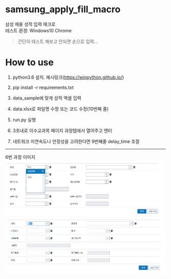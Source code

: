# samsung_apply_fill_macro
삼성 채용 성적 입력 매크로  
테스트 환경: Windows10 Chrome
> 간단히 테스트 해보고 안되면 손으로 입력...

# How to use

1. python3.6 설치. 예시링크(https://winpython.github.io/)

2. pip install -r requirements.txt

3. data_sample에 맞게 성적 엑셀 입력

4. data.xlsx로 파일명 수정 또는 코드 수정(10번째 줄)

5. run.py 실행

6. 3초내로 이수교과목 페이지 과정탭에서 열어주고 엔터

7. 네트워크 지연속도나 안정성을 고려한다면 9번째줄 delay_time 조절

---
6번 과정 이미지
![](docs/1.PNG)  
![](docs/2.PNG)  
